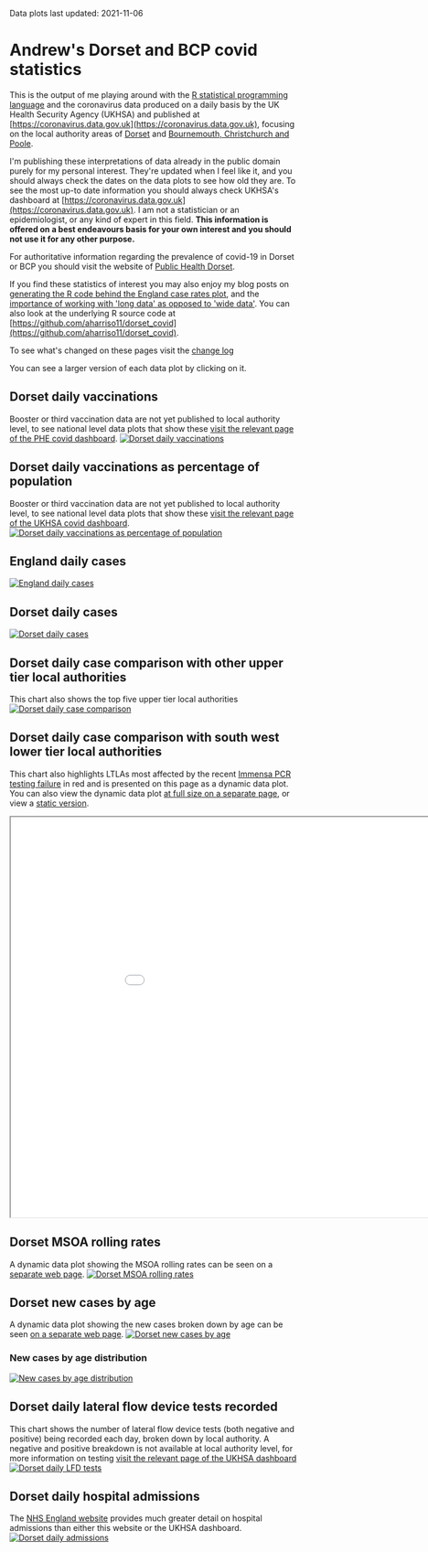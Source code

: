 Data plots last updated: 2021-11-06

# Andrew's Dorset and BCP covid statistics

This is the output of me playing around with the [R statistical programming language](https://rafalab.github.io/dsbook/getting-started.html) and the coronavirus data produced on a daily basis by the UK Health Security Agency (UKHSA) and published at [https://coronavirus.data.gov.uk](https://coronavirus.data.gov.uk), focusing on the local authority areas of [Dorset](https://www.dorsetcouncil.gov.uk/) and [Bournemouth, Christchurch and Poole](https://www.bcpcouncil.gov.uk/).

I'm publishing these interpretations of data already in the public domain purely for my personal interest. They're updated when I feel like it, and you should always check the dates on the data plots to see how old they are. To see the most up-to date information you should always check UKHSA's dashboard at [https://coronavirus.data.gov.uk](https://coronavirus.data.gov.uk). I am not a statistician or an epidemiologist, or any kind of expert in this field. **This information is offered on a best endeavours basis for your own interest and you should not use it for any other purpose.**

For authoritative information regarding the prevalence of covid-19 in Dorset or BCP you should visit the website of [Public Health Dorset](https://www.publichealthdorset.org.uk/).

If you find these statistics of interest you may also enjoy my blog posts on [generating the R code behind the England case rates plot](https://www.ajharrison.org.uk/2021/05/03/interpreting-covid-case-rates-with-r/), and the [importance of working with 'long data' as opposed to 'wide data'](https://www.ajharrison.org.uk/2021/05/22/converting-wide-data-into-long-with-r/). You can also look at the underlying R source code at [https://github.com/aharriso11/dorset_covid](https://github.com/aharriso11/dorset_covid).

To see what's changed on these pages visit the [change log](CHANGELOG.md)

You can see a larger version of each data plot by clicking on it.

## Dorset daily vaccinations
Booster or third vaccination data are not yet published to local authority level, to see national level data plots that show these [visit the relevant page of the PHE covid dashboard](https://coronavirus.data.gov.uk/details/vaccinations?areaType=nation&areaName=England).
[![Dorset daily vaccinations](daily_dorset_vaccinations.png)](daily_dorset_vaccinations.png?raw=true)

## Dorset daily vaccinations as percentage of population
Booster or third vaccination data are not yet published to local authority level, to see national level data plots that show these [visit the relevant page of the UKHSA covid dashboard](https://coronavirus.data.gov.uk/details/vaccinations?areaType=nation&areaName=England).
[![Dorset daily vaccinations as percentage of population](daily_dorset_vaccs_percentage.png)](daily_dorset_vaccs_percentage.png?raw=true)

## England daily cases
[![England daily cases](daily_england_cases.png)](daily_england_cases.png?raw=true)

## Dorset daily cases
[![Dorset daily cases](daily_dorset_cases.png)](daily_dorset_cases.png?raw=true)

## Dorset daily case comparison with other upper tier local authorities
This chart also shows the top five upper tier local authorities
[![Dorset daily case comparison](daily_cases_utlas.png)](daily_cases_utlas.png?raw=true)

## Dorset daily case comparison with south west lower tier local authorities
This chart also highlights LTLAs most affected by the recent [Immensa PCR testing failure](https://www.standard.co.uk/news/uk/exeter-government-taunton-somerset-nhs-england-b961477.html) in red and is presented on this page as a dynamic data plot. You can also view the dynamic data plot [at full size on a separate page](sw_cases.html), or view a [static version](sw_cases.png?raw=true).
<iframe src="sw_cases.html" title="South west case focus" width=1000 height=700></iframe>

## Dorset MSOA rolling rates
A dynamic data plot showing the MSOA rolling rates can be seen on a [separate web page](msoa_cases.html).
[![Dorset MSOA rolling rates](dorset_msoa_cases.png)](msoa_cases.html)

## Dorset new cases by age
A dynamic data plot showing the new cases broken down by age can be seen [on a separate web page](age_cases.html).
[![Dorset new cases by age](dorset_age_cases.png)](age_cases.html)

### New cases by age distribution
[![New cases by age distribution](dorset_age_cases_percentage.png)](dorset_age_cases_percentage.png?raw=true)

## Dorset daily lateral flow device tests recorded
This chart shows the number of lateral flow device tests (both negative and positive) being recorded each day, broken down by local authority. A negative and positive breakdown is not available at local authority level, for more information on testing [visit the relevant page of the UKHSA dashboard](https://coronavirus.data.gov.uk/details/testing)
[![Dorset daily LFD tests](daily_lfd.png)](daily_lfd.png)

## Dorset daily hospital admissions
The [NHS England website](https://www.england.nhs.uk/statistics/statistical-work-areas/covid-19-hospital-activity/) provides much greater detail on hospital admissions than either this website or the UKHSA dashboard.
[![Dorset daily admissions](daily_dorset_admissions.png)](daily_dorset_admissions.png?raw=true)
